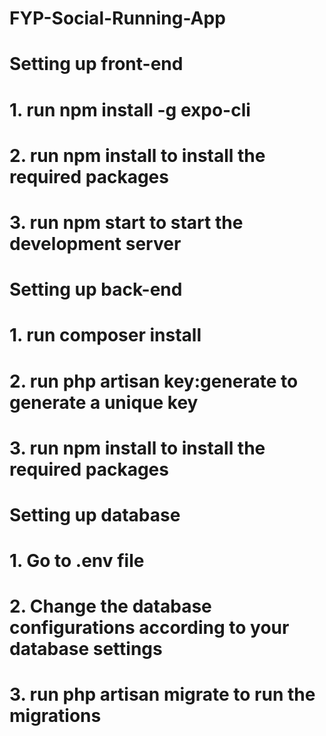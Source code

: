 # FYP-Social-Running-App

# Setting up front-end

# 1. run npm install -g expo-cli

# 2. run npm install to install the required packages

# 3. run npm start to start the development server

# Setting up back-end

# 1. run composer install

# 2. run php artisan key:generate to generate a unique key

# 3. run npm install to install the required packages

# Setting up database

# 1. Go to .env file

# 2. Change the database configurations according to your database settings

# 3. run php artisan migrate to run the migrations
